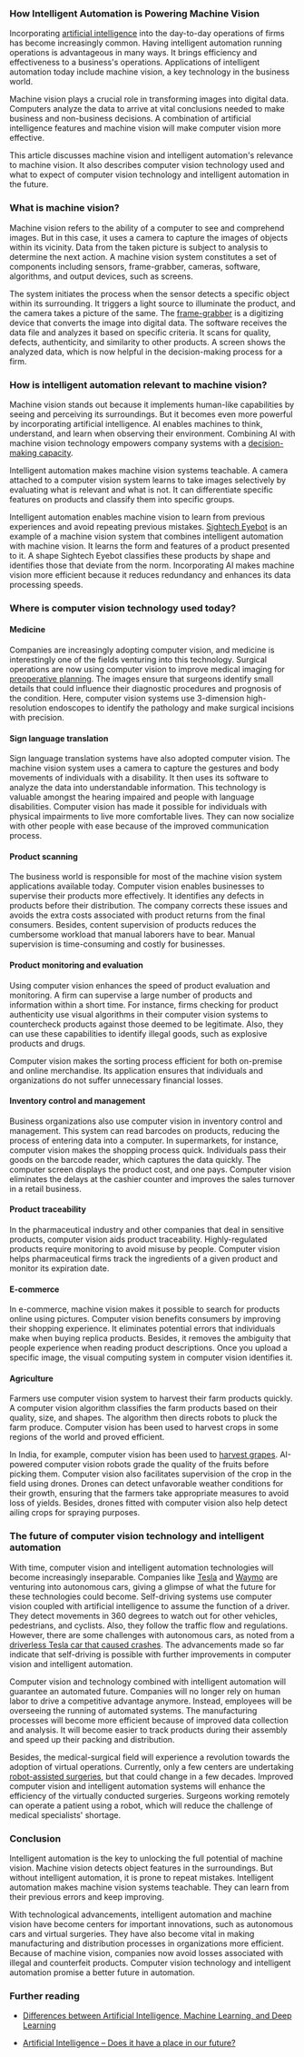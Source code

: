### How Intelligent Automation is Powering Machine Vision

Incorporating [artificial intelligence](/engineering-education/differences-between-artificial-intelligence-machine-learning-and-deep-learning/) into the day-to-day operations of firms has become increasingly common. Having intelligent automation running operations is advantageous in many ways. It brings efficiency and effectiveness to a business's operations. Applications of intelligent automation today include machine vision, a key technology in the business world.

Machine vision plays a crucial role in transforming images into digital data. Computers analyze the data to arrive at vital conclusions needed to make business and non-business decisions. A combination of artificial intelligence features and machine vision will make computer vision more effective.

This article discusses machine vision and intelligent automation's relevance to machine vision. It also describes computer vision technology used and what to expect of computer vision technology and intelligent automation in the future.

### What is machine vision?
Machine vision refers to the ability of a computer to see and comprehend images. But in this case, it uses a camera to capture the images of objects within its vicinity. Data from the taken picture is subject to analysis to determine the next action. A machine vision system constitutes a set of components including sensors, frame-grabber, cameras, software, algorithms, and output devices, such as screens.

The system initiates the process when the sensor detects a specific object within its surrounding. It triggers a light source to illuminate the product, and the camera takes a picture of the same. The [frame-grabber](https://en.wikipedia.org/wiki/Frame_grabber#) is a digitizing device that converts the image into digital data. The software receives the data file and analyzes it based on specific criteria. It scans for quality, defects, authenticity, and similarity to other products. A screen shows the analyzed data, which is now helpful in the decision-making process for a firm.

### How is intelligent automation relevant to machine vision?
Machine vision stands out because it implements human-like capabilities by seeing and perceiving its surroundings. But it becomes even more powerful by incorporating artificial intelligence. AI enables machines to think, understand, and learn when observing their environment. Combining AI with machine vision technology empowers company systems with a [decision-making capacity](https://picvisa.com/en/technologies-artificial-intelligence-machine-vision-picvisa/).

Intelligent automation makes machine vision systems teachable. A camera attached to a computer vision system learns to take images selectively by evaluating what is relevant and what is not. It can differentiate specific features on products and classify them into specific groups.

Intelligent automation enables machine vision to learn from previous experiences and avoid repeating previous mistakes. [Sightech Eyebot](https://www.sightech.com/)
is an example of a machine vision system that combines intelligent automation with machine vision. It learns the form and features of a product presented to it. A shape Sightech Eyebot classifies these products by shape and identifies those that deviate from the norm. Incorporating AI makes machine vision more efficient because it reduces redundancy and enhances its data processing speeds.

### Where is computer vision technology used today?

#### Medicine
Companies are increasingly adopting computer vision, and medicine is interestingly one of the fields venturing into this technology. Surgical operations are now using computer vision to improve medical imaging for [preoperative planning](https://www.researchgate.net/publication/328575507_Machine_Vision_Application_on_Science_and_Industry_Machine_Vision_Trends/link/5d4f704ba6fdcc370a8c2ec4/download). The images ensure that surgeons identify small details that could influence their diagnostic procedures and prognosis of the condition. Here, computer vision systems use 3-dimension high-resolution endoscopes to identify the pathology and make surgical incisions with precision.

#### Sign language translation
Sign language translation systems have also adopted computer vision. The machine vision system uses a camera to capture the gestures and body movements of individuals with a disability. It then uses its software to analyze the data into understandable information. This technology is valuable amongst the hearing impaired and people with language disabilities. Computer vision has made it possible for individuals with physical impairments to live more comfortable lives. They can now socialize with other people with ease because of the improved communication process.

#### Product scanning
The business world is responsible for most of the machine vision system applications available today. Computer vision enables businesses to supervise their products more effectively. It identifies any defects in products before their distribution. The company corrects these issues and avoids the extra costs associated with product returns from the final consumers. Besides, content supervision of products reduces the cumbersome workload that manual laborers have to bear. Manual supervision is time-consuming and costly for businesses.

#### Product monitoring and evaluation
Using computer vision enhances the speed of product evaluation and monitoring. A firm can supervise a large number of products and information within a short time. For instance, firms checking for product authenticity use visual algorithms in their computer vision systems to countercheck products against those deemed to be legitimate. Also, they can use these capabilities to identify illegal goods, such as explosive products and drugs.

Computer vision makes the sorting process efficient for both on-premise and online merchandise. Its application ensures that individuals and organizations do not suffer unnecessary financial losses.

#### Inventory control and management
Business organizations also use computer vision in inventory control and management. This system can read barcodes on products, reducing the process of entering data into a computer. In supermarkets, for instance, computer vision makes the shopping process quick. Individuals pass their goods on the barcode reader, which captures the data quickly. The computer screen displays the product cost, and one pays. Computer vision eliminates the delays at the cashier counter and improves the sales turnover in a retail business.

#### Product traceability
In the pharmaceutical industry and other companies that deal in sensitive products, computer vision aids product traceability. Highly-regulated products require monitoring to avoid misuse by people. Computer vision helps pharmaceutical firms track the ingredients of a given product and monitor its expiration date.

#### E-commerce
In e-commerce, machine vision makes it possible to search for products online using pictures. Computer vision benefits consumers by improving their shopping experience. It eliminates potential errors that individuals make when buying replica products. Besides, it removes the ambiguity that people experience when reading product descriptions. Once you upload a specific image, the visual computing system in computer vision identifies it.

#### Agriculture
Farmers use computer vision system to harvest their farm products quickly. A computer vision algorithm classifies the farm products based on their quality, size, and shapes. The algorithm then directs robots to pluck the farm produce. Computer vision has been used to harvest crops in some regions of the world and proved efficient. 

In India, for example, computer vision has been used to [harvest grapes](https://www.roboticsbusinessreview.com/agriculture/tabletop-grapes-picked-robots-india-virginia-tech/). AI-powered computer vision robots grade the quality of the fruits before picking them. Computer vision also facilitates supervision of the crop in the field using drones. Drones can detect unfavorable weather conditions for their growth, ensuring that the farmers take appropriate measures to avoid loss of yields. Besides, drones fitted with computer vision also help detect ailing crops for spraying purposes.

### The future of computer vision technology and intelligent automation
With time, computer vision and intelligent automation technologies will become increasingly inseparable. Companies like [Tesla](https://www.tesla.com/) and [Waymo](https://waymo.com/) are venturing into autonomous cars, giving a glimpse of what the future for these technologies could become. Self-driving systems use computer vision coupled with artificial intelligence to assume the function of a driver. They detect movements in 360 degrees to watch out for other vehicles, pedestrians, and cyclists. Also, they follow the traffic flow and regulations. However, there are some challenges with autonomous cars, as noted from a [driverless Tesla car that caused crashes](https://www.nytimes.com/2021/04/18/business/tesla-fatal-crash-texas.html). The advancements made so far indicate that self-driving is possible with further improvements in computer vision and intelligent automation.

Computer vision and technology combined with intelligent automation will guarantee an automated future. Companies will no longer rely on human labor to drive a competitive advantage anymore. Instead, employees will be overseeing the running of automated systems. The manufacturing processes will become more efficient because of improved data collection and analysis. It will become easier to track products during their assembly and speed up their packing and distribution.

Besides, the medical-surgical field will experience a revolution towards the adoption of virtual operations. Currently, only a few centers are undertaking [robot-assisted surgeries](https://www.ncbi.nlm.nih.gov/pmc/articles/PMC6961426/), but that could change in a few decades. Improved computer vision and intelligent automation systems will enhance the efficiency of the virtually conducted surgeries. Surgeons working remotely can operate a patient using a robot, which will reduce the challenge of medical specialists' shortage.

### Conclusion
Intelligent automation is the key to unlocking the full potential of machine vision. Machine vision detects object features in the surroundings. But without intelligent automation, it is prone to repeat mistakes. Intelligent automation makes machine vision systems teachable. They can learn from their previous errors and keep improving.

With technological advancements, intelligent automation and machine vision have become centers for important innovations, such as autonomous cars and virtual surgeries. They have also become vital in making manufacturing and distribution processes in organizations more efficient. Because of machine vision, companies now avoid losses associated with illegal and counterfeit products. Computer vision technology and intelligent automation promise a better future in automation.

### Further reading
- [Differences between Artificial Intelligence, Machine Learning, and Deep Learning](/engineering-education/differences-between-artificial-intelligence-machine-learning-and-deep-learning/)

- [Artificial Intelligence – Does it have a place in our future?](/engineering-education/artificial-intelligence-future/)

